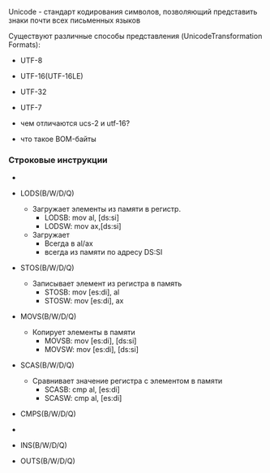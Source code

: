Unicode - стандарт кодирования символов, позволяющий представить знаки почти всех письменных языков

Существуют различные способы представления (UnicodeTransformation Formats):
- UTF-8
- UTF-16(UTF-16LE)
- UTF-32
- UTF-7

- чем отличаются ucs-2 и utf-16?
- что такое BOM-байты

### Строковые инструкции

- 
- LODS(B/W/D/Q)
	- Загружает элементы из памяти в регистр.
		- LODSB: mov al, [ds:si]
		- LODSW: mov ax,[ds:si]
	- Загружает
		- Всегда в al/ax
		- всегда из памяти по адресу DS:SI

- STOS(B/W/D/Q)
	- Записывает элемент из регистра в память
		- STOSB: mov [es:di], al
		- STOSW: mov [es:di], ax

- MOVS(B/W/D/Q)
	- Копирует элементы в памяти
		- MOVSB: mov [es:di], [ds:si]
		- MOVSW: mov [es:di], [ds:si]

- SCAS(B/W/D/Q)
	- Сравнивает значение регистра с элементом в памяти
		- SCASB: cmp al, [es:di]
		- SCASW: cmp al, [es:di]
- CMPS(B/W/D/Q)
- 
- INS(B/W/D/Q)
- OUTS(B/W/D/Q)

